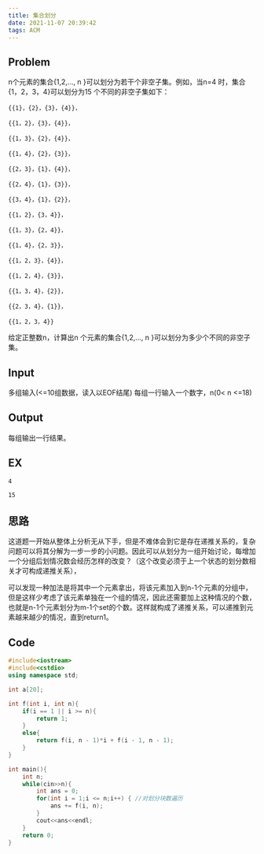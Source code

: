 ```yaml
---
title: 集合划分
date: 2021-11-07 20:39:42
tags: ACM
---
```

## Problem
n个元素的集合{1,2,..., n }可以划分为若干个非空子集。例如，当n=4 时，集合{1，2，3，4}可以划分为15 个不同的非空子集如下：
```
{{1}，{2}，{3}，{4}}，

{{1，2}，{3}，{4}}，

{{1，3}，{2}，{4}}，

{{1，4}，{2}，{3}}，

{{2，3}，{1}，{4}}，

{{2，4}，{1}，{3}}，

{{3，4}，{1}，{2}}，

{{1，2}，{3，4}}，

{{1，3}，{2，4}}，

{{1，4}，{2，3}}，

{{1，2，3}，{4}}，

{{1，2，4}，{3}}，

{{1，3，4}，{2}}，

{{2，3，4}，{1}}，

{{1，2，3，4}}
```
给定正整数n，计算出n 个元素的集合{1,2,..., n }可以划分为多少个不同的非空子集。

## Input
多组输入(<=10组数据，读入以EOF结尾) 每组一行输入一个数字，n(0< n <=18)

## Output
每组输出一行结果。

## EX
```
4
```

```
15
```

## 思路
这道题一开始从整体上分析无从下手，但是不难体会到它是存在递推关系的，复杂问题可以将其分解为一步一步的小问题。因此可以从划分为一组开始讨论，每增加一个分组后划情况数会经历怎样的改变？（这个改变必须于上一个状态的划分数相关才可构成递推关系），

可以发现一种加法是将其中一个元素拿出，将该元素加入到n-1个元素的分组中，但是这样少考虑了该元素单独在一个组的情况，因此还需要加上这种情况的个数，也就是n-1个元素划分为m-1个set的个数。这样就构成了递推关系，可以递推到元素越来越少的情况，直到return1。

## Code
```cpp
#include<iostream>
#include<cstdio>
using namespace std;

int a[20];

int f(int i, int n){
    if(i == 1 || i >= n){
        return 1;
    }
    else{
        return f(i, n - 1)*i + f(i - 1, n - 1);
    }
}

int main(){
    int n;
    while(cin>>n){
        int ans = 0;
        for(int i = 1;i <= n;i++) { //对划分块数遍历
            ans += f(i, n);
        }
        cout<<ans<<endl;
    }
    return 0;
}
```